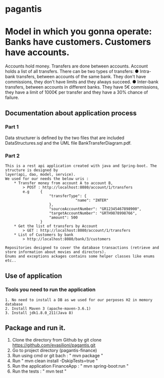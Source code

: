 # pagantis
# Model in which you gonna operate: Banks have customers. Customers have accounts.
Accounts hold money. Transfers are done between accounts. Account holds a list of all
transfers.
There can be two types of transfers:
● Intra-bank transfers, between accounts of the same bank. They don't have commissions,
they don't have limits and they always succeed.
● Inter-bank transfers, between accounts in different banks. They have 5€ commissions,
they have a limit of 1000€ per transfer and they have a 30% chance of failure.

## Documentation about application process
### Part 1
Data structurer is defined by the two files that are included DataStructures.sql and the UML file BankTransferDiagram.pdf.

### Part 2
    This is a rest api application created with java and Spring-boot. The structure is designed by
    layer(api, dao, model, service).
    We used for our needs the below uris :
        * Transfer money from account A to account B,
            > POST : http://localhost:8080/account/1/transfers
            e.g     {
        				"transferType": {
            						"name": "INTER"
        				},
        				"sourceAccountNumber": "GR12345467898900",
        				"targetAccountNumber": "GRTH9878998766",
        				"amount": 500
    				}
        * Get the list of transfers by Account
            > GET : http://localhost:8080/account/1/transfers
        * List of Customers by bank
            > http://localhost:8080/bank/3/customers

    Repositories designed to cover the database transactions (retrieve and store information about movies and directors).
    Enums and exceptions ackages contains some helper classes like enums etc..


## Use of application
### Tools you need to run the application
    1. No need to install a DB as we used for our perposes H2 in memory database
    2. Install Maven 3 (apache-maven-3.6.1)
    3. Install jdk1.8.0_211(Java 8)


## Package and run it.
1. Clone the directory from Github by git clone https://github.com/evasilioni/pagantis.git
2. Go to project directory (pagantis-finance)
3. Run using cmd or git bach : " mvn package "
4. Run " mvn clean install -DskipTests=true "
5. Run the application FinanceApp : " mvn spring-boot:run "
6. Run the tests : " mvn test " 


